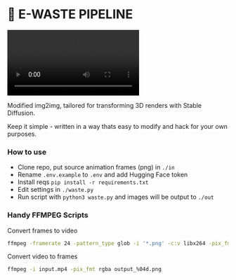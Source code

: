 # 🚮 E-WASTE PIPELINE

<video src="example.mp4"> <video/>

Modified img2img, tailored for transforming 3D renders with Stable Diffusion.

Keep it simple - written in a way thats easy to modify and hack for your own
purposes.

### How to use

- Clone repo, put source animation frames (png) in `./in`
- Rename `.env.example` to `.env` and add Hugging Face token
- Install reqs `pip install -r requirements.txt`
- Edit settings in `./waste.py`
- Run script with `python3 waste.py` and images will be output to `./out`

### Handy FFMPEG Scripts

Convert frames to video

```bash
ffmpeg -framerate 24 -pattern_type glob -i '*.png' -c:v libx264 -pix_fmt yuv420p out.mp4
```

Convert video to frames

```bash
ffmpeg -i input.mp4 -pix_fmt rgba output_%04d.png
```
